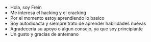 - Hola, soy Frein
- Me interesa el hacking y el cracking
- Por el momento estoy aprendiendo lo basico
- Soy autodidacta y siempre trato de aprender habilidades nuevas
- Agradeceria su apoyo o algun consejo, ya que soy principiante
- Un gusto y gracias de antemano

<!---
Frein101/Frein101 is a ✨ special ✨ repository because its `README.md` (this file) appears on your GitHub profile.
You can click the Preview link to take a look at your changes.
--->
